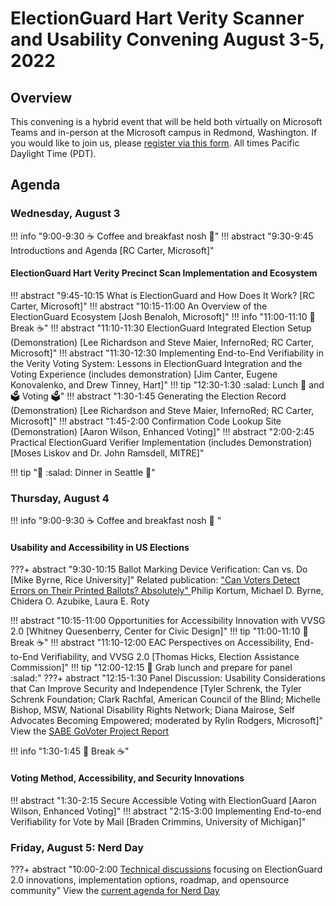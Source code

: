 # ElectionGuard Hart Verity Scanner and Usability Convening August 3-5, 2022

## Overview

This convening is a hybrid event that will be held both virtually on Microsoft Teams and in-person at the Microsoft campus in Redmond, Washington. If you would like to join us, please [register via this form](https://form.jotform.com/221867238031151). All times Pacific Daylight Time (PDT).

## Agenda

### Wednesday, August 3

!!! info "9:00-9:30  :coffee: Coffee and breakfast nosh :doughnut:"
!!! abstract "9:30-9:45 Introductions and Agenda [RC Carter, Microsoft]"

#### ElectionGuard Hart Verity Precinct Scan Implementation and Ecosystem

!!! abstract "9:45-10:15 What is ElectionGuard and How Does It Work?  [RC Carter, Microsoft]"
!!! abstract "10:15-11:00 An Overview of the ElectionGuard Ecosystem [Josh Benaloh, Microsoft]"
!!! info "11:00-11:10 :doughnut: Break :coffee:"
!!! abstract "11:10-11:30 ElectionGuard Integrated Election Setup (Demonstration) [Lee Richardson and  Steve Maier, InfernoRed; RC Carter, Microsoft]"
!!! abstract "11:30-12:30 Implementing End-to-End Verifiability in the Verity Voting System: Lessons in ElectionGuard Integration and the Voting Experience (includes demonstration) [Jim Canter, Eugene Konovalenko, and Drew Tinney, Hart]"
!!! tip "12:30-1:30 :salad:  Lunch  :pizza: and :ballot_box: Voting :ballot_box:"
!!! abstract "1:30-1:45 Generating the Election Record (Demonstration) [Lee Richardson and  Steve Maier, InfernoRed; RC Carter, Microsoft]"
!!! abstract "1:45-2:00 Confirmation Code Lookup Site (Demonstration) [Aaron Wilson, Enhanced Voting]"
!!! abstract "2:00-2:45 Practical ElectionGuard Verifier Implementation (includes Demonstration)[Moses Liskov and Dr. John Ramsdell, MITRE]"

!!! tip ":spaghetti: :salad: Dinner in Seattle :wine_glass:"

### Thursday, August 4

!!! info "9:00-9:30  :coffee:  Coffee and breakfast nosh :doughnut: "

#### Usability and Accessibility in US Elections

???+ abstract "9:30-10:15 Ballot Marking Device Verification: Can vs. Do [Mike Byrne, Rice University]"
    Related publication: ["Can Voters Detect Errors on Their Printed Ballots? Absolutely" ](https://arxiv.org/abs/2204.09780) Philip Kortum, Michael D. Byrne, Chidera O. Azubike, Laura E. Roty

!!! abstract "10:15-11:00 Opportunities for Accessibility Innovation with VVSG 2.0 [Whitney Quesenberry, Center for Civic Design]"
!!! tip "11:00-11:10 :doughnut: Break :coffee:"
!!! abstract "11:10-12:00 EAC Perspectives on Accessibility, End-to-End Verifiability, and VVSG 2.0 [Thomas Hicks, Election Assistance Commission]"
!!! tip "12:00-12:15 :pizza: Grab lunch and prepare for panel :salad:"
???+ abstract "12:15-1:30 Panel Discussion: Usability Considerations that Can Improve Security and Independence [Tyler Schrenk, the Tyler Schrenk Foundation; Clark Rachfal, American Council of the Blind; Michelle Bishop, MSW, National Disability Rights Network; Diana Mairose, Self Advocates Becoming Empowered; moderated by Rylin Rodgers, Microsoft]"
    View the [SABE GoVoter Project Report](https://www.sabeusa.org/wp-content/uploads/2021/10/SABE-GoVoter-2020-Survey-Report.pdf)

!!! info "1:30-1:45 :doughnut: Break :coffee:"

#### Voting Method, Accessibility, and Security Innovations

!!! abstract "1:30-2:15 Secure Accessible Voting with ElectionGuard [Aaron Wilson, Enhanced Voting]"
!!! abstract "2:15-3:00 Implementing End-to-end Verifiability for Vote by Mail [Braden Crimmins, University of Michigan]"

### Friday, August 5: Nerd Day

???+ abstract "10:00-2:00 [Technical discussions](https://docs.google.com/document/d/1GC7A4j2dkkOzX-yhDg_IzJ64cOZQZjR9FPWF5COJq54/edit#heading=h.kxvinmghkvur) focusing on ElectionGuard 2.0 innovations, implementation options, roadmap, and opensource community"
     View the [current agenda for Nerd Day](https://docs.google.com/document/d/1GC7A4j2dkkOzX-yhDg_IzJ64cOZQZjR9FPWF5COJq54/edit#heading=h.kxvinmghkvur)
